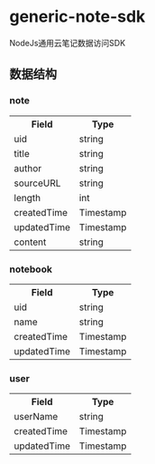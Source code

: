 # generic-note-sdk

NodeJs通用云笔记数据访问SDK


## 数据结构

### note

<table>
  <tr>
    <th>Field</th>
    <th>Type</th>
  </tr>
  <tr>
    <td>uid</td>
    <td>string</td>
  </tr>
  <tr>
    <td>title</td>
    <td>string</td>
  </tr>
  <tr>
    <td>author</td>
    <td>string</td>
  </tr>
  <tr>
    <td>sourceURL</td>
    <td>string</td>
  </tr>
  <tr>
    <td>length</td>
    <td>int</td>
  </tr>
  <tr>
    <td>createdTime</td>
    <td>Timestamp</td>
  </tr>
  <tr>
    <td>updatedTime</td>
    <td>Timestamp</td>
  </tr>
  <tr>
    <td>content</td>
    <td>string</td>
  </tr>
</table>

### notebook

<table>
  <tr>
    <th>Field</th>
    <th>Type</th>
  </tr>
  <tr>
    <td>uid</td>
    <td>string</td>
  </tr>
  <tr>
    <td>name</td>
    <td>string</td>
  </tr>
  <tr>
    <td>createdTime</td>
    <td>Timestamp</td>
  </tr>
  <tr>
    <td>updatedTime</td>
    <td>Timestamp</td>
  </tr>
</table>

### user

<table>
  <tr>
    <th>Field</th>
    <th>Type</th>
  </tr>
  <tr>
    <td>userName</td>
    <td>string</td>
  </tr>
  <tr>
    <td>createdTime</td>
    <td>Timestamp</td>
  </tr>
  <tr>
    <td>updatedTime</td>
    <td>Timestamp</td>
  </tr>
</table>
